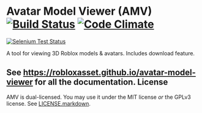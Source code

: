 Avatar Model Viewer (AMV) [![Build Status](https://api.travis-ci.org/Stuk/jszip.svg?branch=master)](http://travis-ci.org/Stuk/jszip) [![Code Climate](https://codeclimate.com/github/Stuk/jszip/badges/gpa.svg)](https://codeclimate.com/github/Stuk/jszip)
=====

[![Selenium Test Status](https://saucelabs.com/browser-matrix/jszip.svg)](https://saucelabs.com/u/jszip)

A tool for viewing 3D Roblox models & avatars. Includes download feature.

See https://robloxasset.github.io/avatar-model-viewer for all the documentation.
License
-------

AMV is dual-licensed. You may use it under the MIT license *or* the GPLv3
license. See [LICENSE.markdown](LICENSE.markdown).
